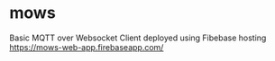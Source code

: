 # mows

Basic MQTT over Websocket Client deployed using Fibebase hosting https://mows-web-app.firebaseapp.com/
